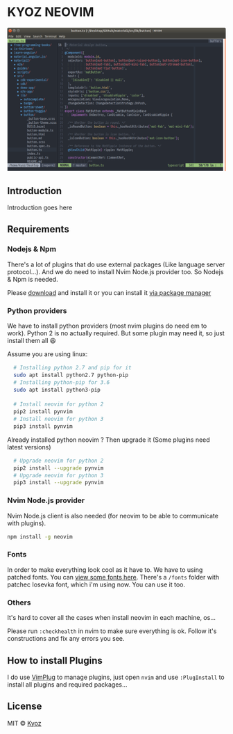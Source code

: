 # KYOZ NEOVIM

![Preview on Ubuntu 18.04](./images/preview.png)

## Introduction

Introduction goes here

## Requirements

### Nodejs & Npm

There's a lot of plugins that do use external packages (Like language server protocol...). And we do need to install Nvim Node.js provider too. So Nodejs & Npm is needed.

Please [download](https://nodejs.org/en/download/) and install it or you can install it [via package manager](https://nodejs.org/en/download/package-manager/)

### Python providers

We have to install python providers (most nvim plugins do need em to work).
Python 2 is no actually required. But some plugin may need it, so just install them all :laughing:

Assume you are using linux:

```sh
  # Installing python 2.7 and pip for it
  sudo apt install python2.7 python-pip
  # Installing python-pip for 3.6
  sudo apt install python3-pip

  # Install neovim for python 2
  pip2 install pynvim
  # Install neovim for python 3
  pip3 install pynvim
```
Already installed python neovim ? Then upgrade it (Some plugins need latest versions)

```sh
  # Upgrade neovim for python 2
  pip2 install --upgrade pynvim
  # Upgrade neovim for python 3
  pip3 install --upgrade pynvim
```

### Nvim Node.js provider

Nvim Node.js client is also needed (for neovim to be able to communicate with plugins).

```sh
npm install -g neovim
```

### Fonts

In order to make everything look cool as it have to. We have to using patched fonts. You can [view some fonts here](https://github.com/ryanoasis/nerd-fonts).
There's a `/fonts` folder with patchec Iosevka font, which i'm using now. You can use it too.

### Others

It's hard to cover all the cases when install neovim in each machine, os...

Please run `:checkhealth` in nvim to make sure everything is ok. Follow it's constructions and fix any errors you see.

## How to install Plugins

I do use [VimPlug](https://github.com/junegunn/vim-plug) to manage plugins, just open `nvim` and use `:PlugInstall` to install all plugins and required packages...

## License

MIT © [Kyoz](mailto:banminkyoz@gmail.com)
